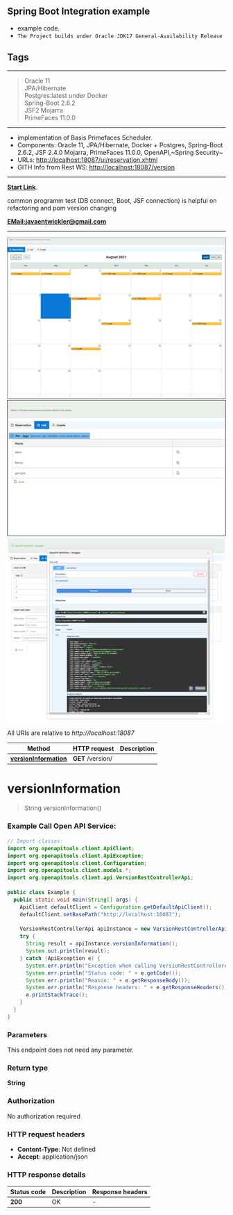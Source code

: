 
## Spring Boot Integration example

- example code.
- `The Project builds under Oracle JDK17 General-Availability Release`

## Tags

---

> Oracle 11<br>
> JPA/Hibernate <br>
> Postgres:latest under Docker<br>
> Spring-Boot 2.6.2<br>
> JSF2 Mojarra <br>
> PrimeFaces 11.0.0<br>

---

- implementation of Basis Primefaces Scheduler.
- Components: Oracle 11, JPA/Hibernate, Docker + Postgres, Spring-Boot 2.6.2, JSF 2.4.0 Mojarra, PrimeFaces
  11.0.0, OpenAPI,~Spring Security~
- URLs: [http://localhost:18087/ui/reservation.xhtml](http://localhost:18087/ui/reservation.xhtml)
- GITH Info from Rest WS: [http://localhost:18087/version](http://localhost:18087/version)

---

**[Start Link](http://localhost:18087/ui/reservation.xhtml)**.

common programm test (DB connect, Boot, JSF connection) is helpful on <br>
refactoring and pom version changing

**[EMail:javaentwickler@gmail.com](mailto://javaentwickler@gmail.com)**

---

![image1](doc/reservation.png "Image #1")
![image1](doc/list.png "Image #2")
![image1](doc/cewate.png "Image #3")

All URIs are relative to *http://localhost:18087*

Method | HTTP request | Description
------------- | ------------- | -------------
[**versionInformation**](VersionRestControllerApi.md#versionInformation) | **GET** /version/ |

<a name="versionInformation"></a>

# **versionInformation**

> String versionInformation()

### Example Call Open API Service:

```java
// Import classes:
import org.openapitools.client.ApiClient;
import org.openapitools.client.ApiException;
import org.openapitools.client.Configuration;
import org.openapitools.client.models.*;
import org.openapitools.client.api.VersionRestControllerApi;

public class Example {
  public static void main(String[] args) {
    ApiClient defaultClient = Configuration.getDefaultApiClient();
    defaultClient.setBasePath("http://localhost:18087");

    VersionRestControllerApi apiInstance = new VersionRestControllerApi(defaultClient);
    try {
      String result = apiInstance.versionInformation();
      System.out.println(result);
    } catch (ApiException e) {
      System.err.println("Exception when calling VersionRestControllerApi#versionInformation");
      System.err.println("Status code: " + e.getCode());
      System.err.println("Reason: " + e.getResponseBody());
      System.err.println("Response headers: " + e.getResponseHeaders());
      e.printStackTrace();
    }
  }
}
```

### Parameters

This endpoint does not need any parameter.

### Return type

**String**

### Authorization

No authorization required

### HTTP request headers

- **Content-Type**: Not defined
- **Accept**: application/json

### HTTP response details

| Status code | Description | Response headers |
|-------------|-------------|------------------|
**200** | OK |  -  |